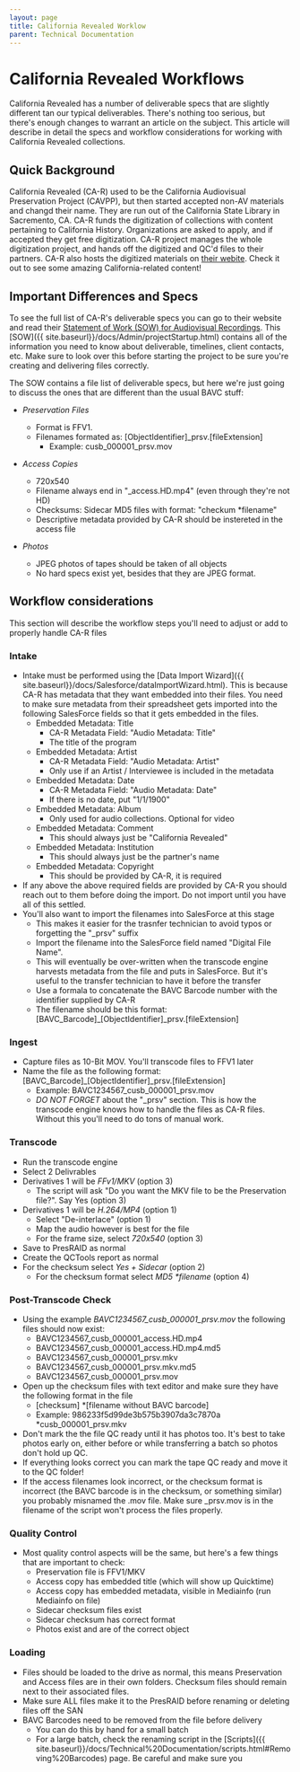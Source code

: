 ```yaml
---
layout: page
title: California Revealed Worklow
parent: Technical Documentation
---
```


# California Revealed Workflows

California Revealed has a number of deliverable specs that are slightly different tan our typical deliverables. There's nothing too serious, but there's enough changes to warrant an article on the subject. This article will describe in detail the specs and workflow considerations for working with California Revealed collections.

## Quick Background

California Revealed (CA-R) used to be the California Audiovisual Preservation Project (CAVPP), but then started accepted non-AV materials and changd their name. They are run out of the California State Library in Sacremento, CA. CA-R funds the digitization of collections with content pertaining to California History. Organizations are asked to apply, and if accepted they get free digitization. CA-R project manages the whole digitization project, and hands off the digitized and QC'd files to their partners. CA-R also hosts the digitized materials on [their webite](https://californiarevealed.org/). Check it out to see some amazing California-related content!

## Important Differences and Specs

To see the full list of CA-R's deliverable specs you can go to their website and read their [Statement of Work (SOW) for Audiovisual Recordings](https://californiarevealed.org/partners/sow). This [SOW]({{ site.baseurl}}/docs/Admin/projectStartup.html) contains all of the information you need to know about deliverable, timelines, client contacts, etc. Make sure to look over this before starting the project to be sure you're creating and delivering files correctly.

The SOW contains a file list of deliverable specs, but here we're just going to discuss the ones that are different than the usual BAVC stuff:

* *Preservation Files*
   - Format is FFV1.
   - Filenames formated as: [ObjectIdentifier]_prsv.[fileExtension]
      * Example: cusb_000001_prsv.mov

* *Access Copies*
   - 720x540
   - Filename always end in "_access.HD.mp4" (even through they're not HD)
   - Checksums: Sidecar MD5 files with format: "checkum *filename"
   - Descriptive metadata provided by CA-R should be instereted in the access file

* *Photos*
   - JPEG photos of tapes should be taken of all objects
   - No hard specs exist yet, besides that they are JPEG format.

## Workflow considerations

This section will describe the workflow steps you'll need to adjust or add to properly handle CA-R files

### Intake

- Intake must be performed using the [Data Import Wizard]({{ site.baseurl}}/docs/Salesforce/dataImportWizard.html). This is because CA-R has metadata that they want embedded into their files. You need to make sure metadata from their spreadsheet gets imported into the following SalesForce fields so that it gets embedded in the files.
   * Embedded Metadata: Title
      - CA-R Metadata Field: "Audio Metadata: Title"
      - The title of the program
   * Embedded Metadata: Artist
      - CA-R Metadata Field: "Audio Metadata: Artist"
      - Only use if an Artist / Interviewee is included in the metadata
   * Embedded Metadata: Date
      - CA-R Metadata Field: "Audio Metadata: Date"
      - If there is no date, put "1/1/1900"
   * Embedded Metadata: Album
      - Only used for audio collections. Optional for video
   * Embedded Metadata: Comment
      - This should always just be "California Revealed"
   * Embedded Metadata: Institution
      - This should always just be the partner's name
   * Embedded Metadata: Copyright
      - This should be provided by CA-R, it is required
- If any above the above required fields are provided by CA-R you should reach out to them before doing the import. Do not import until you have all of this settled.
- You'll also want to import the filenames into SalesForce at this stage
   * This makes it easier for the trasnfer technician to avoid typos or forgetting the "_prsv" suffix
   * Import the filename into the SalesForce field named "Digital File Name".
   * This will eventually be over-written when the transcode engine harvests metadata from the file and puts in SalesForce. But it's useful to the transfer technician to have it before the transfer
   * Use a formala to concatenate the BAVC Barcode number with the identifier supplied by CA-R
   * The filename should be this format: [BAVC_Barcode]_[ObjectIdentifier]_prsv.[fileExtension]

### Ingest
- Capture files as 10-Bit MOV. You'll transcode files to FFV1 later
- Name the file as the following format: [BAVC_Barcode]_[ObjectIdentifier]_prsv.[fileExtension]
   * Example: BAVC1234567_cusb_000001_prsv.mov
   * *DO NOT FORGET* about the "_prsv" section. This is how the transcode engine knows how to handle the files as CA-R files. Without this you'll need to do tons of manual work.

### Transcode
- Run the transcode engine
- Select 2 Delivrables
- Derivatives 1 will be _FFv1/MKV_ (option 3)
   * The script will ask "Do you want the MKV file to be the Preservation file?". Say Yes (option 3)
- Derivatives 1 will be _H.264/MP4_ (option 1)
   * Select "De-interlace" (option 1)
   * Map the audio however is best for the file
   * For the frame size, select _720x540_ (option 3)
- Save to PresRAID as normal
- Create the QCTools report as normal
- For the checksum select _Yes + Sidecar_ (option 2)
   * For the checksum format select _MD5 *filename_ (option 4)

### Post-Transcode Check
- Using the example _BAVC1234567_cusb_000001_prsv.mov_ the following files should now exist:
   * BAVC1234567_cusb_000001_access.HD.mp4
   * BAVC1234567_cusb_000001_access.HD.mp4.md5
   * BAVC1234567_cusb_000001_prsv.mkv
   * BAVC1234567_cusb_000001_prsv.mkv.md5
   * BAVC1234567_cusb_000001_prsv.mov
- Open up the checksum files with text editor and make sure they have the following format in the file
   * [checksum] *[filename without BAVC barcode]
   * Example: 986233f5d99de3b575b3907da3c7870a *cusb_000001_prsv.mkv
- Don't mark the the file QC ready until it has photos too. It's best to take photos early on, either before or while transferring a batch so photos don't hold up QC.
- If everything looks correct you can mark the tape QC ready and move it to the QC folder!
- If the access filenames look incorrect, or the checksum format is incorrect (the BAVC barcode is in the checksum, or something similar) you probably misnamed the .mov file. Make sure _prsv.mov is in the filename of the script won't process the files properly.

### Quality Control
- Most quality control aspects will be the same, but here's a few things that are important to check:
   * Preservation file is FFV1/MKV
   * Access copy has embedded title (which will show up Quicktime)
   * Access copy has embedded metadata, visible in Mediainfo (run Mediainfo on file)
   * Sidecar checksum files exist
   * Sidecar checksum has correct format
   * Photos exist and are of the correct object

### Loading
- Files should be loaded to the drive as normal, this means Preservation and Access files are in their own folders. Checksum files should remain next to their associated files.
- Make sure ALL files make it to the PresRAID before renaming or deleting files off the SAN
- BAVC Barcodes need to be removed from the file before delivery
   * You can do this by hand for a small batch
   * For a large batch, check the renaming script in the [Scripts]({{ site.baseurl}}/docs/Technical%20Documentation/scripts.html#Removing%20Barcodes) page. Be careful and make sure you
